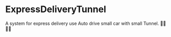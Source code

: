 # ExpressDeliveryTunnel
A system for express delivery use Auto drive small car with small Tunnel. 🚄🍔🍚🌽
